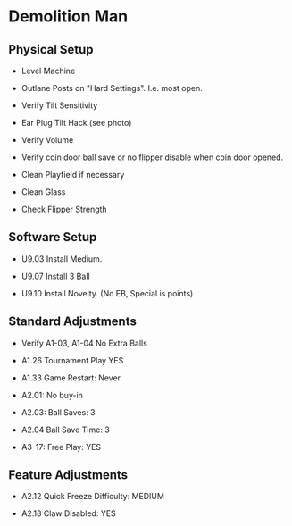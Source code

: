 # Demolition Man

## Physical Setup

-   Level Machine

-   Outlane Posts on "Hard Settings". I.e. most open.

-   Verify Tilt Sensitivity

-   Ear Plug Tilt Hack (see photo)

-   Verify Volume

-   Verify coin door ball save or no flipper disable when coin door opened.

-   Clean Playfield if necessary

-   Clean Glass

-   Check Flipper Strength

## Software Setup

-   U9.03 Install Medium.

-   U9.07 Install 3 Ball

-   U9.10 Install Novelty. (No EB, Special is points)

## Standard Adjustments

-   Verify A1-03, A1-04 No Extra Balls

-   A1.26 Tournament Play YES

-   A1.33 Game Restart: Never

-   A2.01: No buy-in

-   A2.03: Ball Saves: 3

-   A2.04 Ball Save Time: 3

-   A3-17: Free Play: YES

## Feature Adjustments

-   A2.12 Quick Freeze Difficulty: MEDIUM

-   A2.18 Claw Disabled: YES
